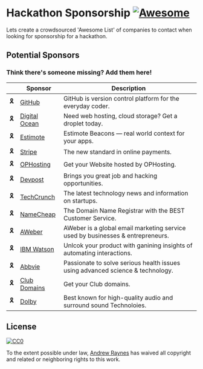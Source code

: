 # Hackathon Sponsorship [![Awesome](https://cdn.rawgit.com/sindresorhus/awesome/d7305f38d29fed78fa85652e3a63e154dd8e8829/media/badge.svg)](https://github.com/sindresorhus/awesome)

Lets create a crowdsourced 'Awesome List' of companies to contact when looking for sponsorship for a hackathon.


## Potential Sponsors

### Think there's someone missing? Add them here!

|    | Sponsor                                                                                                           | Description                                                   |
|----|-------------------------------------------------------------------------------------------------------------------|---------------------------------------------------------------|
| 🎗️ | [GitHub](https://community.github.com/)                                                                           | GitHub is version control platform for the everyday coder.  |
| 🎗️ | [Digital Ocean](https://www.digitalocean.com/community/questions/discounts-or-support-for-nonprofit-organisation) | Need web hosting, cloud storage? Get a droplet today.         |
| 🎗️ | [Estimote](https://estimote.com/) | Estimote Beacons — real world context for your apps.         |
| 🎗️ | [Stripe](https://stripe.com/) | The new standard in online payments.         |
| 🎗️ | [OPHosting](https://www.ophosting.io/) | Get your Website hosted by OPHosting.         |
| 🎗️ | [Devpost](https://devpost.com/) | Brings you great job and hacking opportunities.        |
| 🎗️ | [TechCrunch](https://techcrunch.com/) | The latest technology news and information on startups.        |
| 🎗️ | [NameCheap](https://www.namecheap.com/) | The Domain Name Registrar with the BEST Customer Service.        |
| 🎗️ | [AWeber](https://www.aweber.com/) | AWeber is a global email marketing service used by businesses & entrepreneurs.    |
| 🎗️ | [IBM Watson](https://www.ibm.com/watson/) | Unlcok your product with ganining insights of automating interactions.   |
| 🎗️ | [Abbvie](https://www.abbvie.com/) | Passionate to solve serious health issues using advanced science & technology.    |
| 🎗️ | [Club Domains](https://m.get.club/search/) | Get your Club domains.       |
| 🎗️ | [Dolby](http://developer.dolby.com/) | Best known for high-quality audio and surround sound Technoloies.   |


## License

[![CC0](http://i.creativecommons.org/p/zero/1.0/88x31.png)](http://creativecommons.org/publicdomain/zero/1.0/)

To the extent possible under law, [Andrew Raynes](https://twitter.com/raynes_cc) has waived all copyright and related or neighboring rights to this work.
